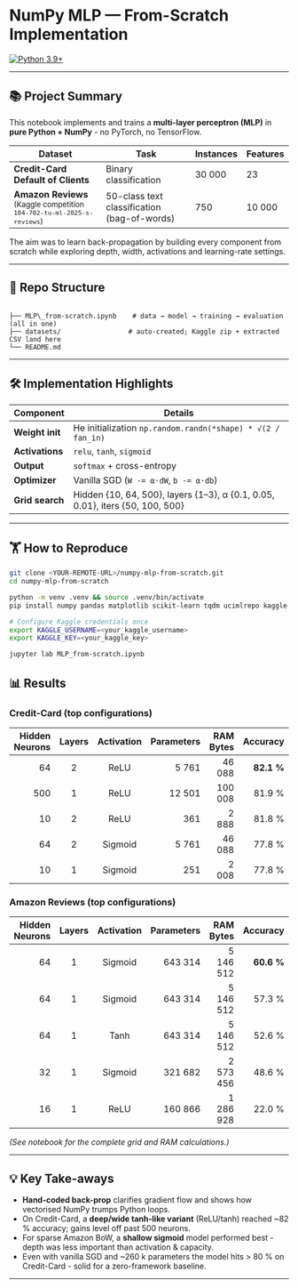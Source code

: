
# NumPy MLP — From-Scratch Implementation

<a href="https://www.python.org"><img src="https://img.shields.io/badge/python-3.9%2B-blue.svg" alt="Python 3.9+"></a>

---

## 📚 Project Summary
This notebook implements and trains a **multi-layer perceptron (MLP)** in **pure Python + NumPy** - no PyTorch, no TensorFlow.

| Dataset | Task | Instances | Features |
|---------|------|-----------|----------|
| **Credit-Card Default of Clients** | Binary classification | 30 000 | 23 |
| **Amazon Reviews** <sub>(Kaggle competition `184-702-tu-ml-2025-s-reviews`)</sub> | 50-class text classification (bag-of-words) | 750 | 10 000 |

The aim was to learn back-propagation by building every component from scratch while exploring depth, width, activations and learning-rate settings.

---

## 📂 Repo Structure
```

├── MLP\_from-scratch.ipynb    # data → model → training → evaluation (all in one)
├── datasets/                 # auto-created; Kaggle zip + extracted CSV land here
└── README.md

````

---

## 🛠 Implementation Highlights

| Component       | Details                                                   |
|-----------------|-----------------------------------------------------------|
| **Weight init** | He initialization `np.random.randn(*shape) * √(2 / fan_in)` |
| **Activations** | `relu`, `tanh`, `sigmoid`                                 |
| **Output**      | `softmax` + cross-entropy                                 |
| **Optimizer**   | Vanilla SGD (`W -= α·dW`, `b -= α·db`)                    |
| **Grid search** | Hidden {10, 64, 500}, layers {1–3}, α {0.1, 0.05, 0.01}, iters {50, 100, 500} |

---

## 🏋️ How to Reproduce
```bash
git clone <YOUR-REMOTE-URL>/numpy-mlp-from-scratch.git
cd numpy-mlp-from-scratch

python -m venv .venv && source .venv/bin/activate
pip install numpy pandas matplotlib scikit-learn tqdm ucimlrepo kaggle jupyterlab

# Configure Kaggle credentials once
export KAGGLE_USERNAME=<your_kaggle_username>
export KAGGLE_KEY=<your_kaggle_key>

jupyter lab MLP_from-scratch.ipynb
````


## 📊 Results

### Credit-Card (top configurations)

| Hidden Neurons | Layers | Activation | Parameters | RAM Bytes |   Accuracy |
| -------------: | :----: | :--------: | ---------: | --------: | ---------: |
|             64 |    2   |    ReLU    |      5 761 |    46 088 | **82.1 %** |
|            500 |    1   |    ReLU    |     12 501 |   100 008 |     81.9 % |
|             10 |    2   |    ReLU    |        361 |     2 888 |     81.8 % |
|             64 |    2   |   Sigmoid  |      5 761 |    46 088 |     77.8 % |
|             10 |    1   |   Sigmoid  |        251 |     2 008 |     77.8 % |

### Amazon Reviews (top configurations)

| Hidden Neurons | Layers | Activation | Parameters | RAM Bytes |   Accuracy |
| -------------: | :----: | :--------: | ---------: | --------: | ---------: |
|             64 |    1   |   Sigmoid  |    643 314 | 5 146 512 | **60.6 %** |
|             64 |    1   |   Sigmoid  |    643 314 | 5 146 512 |     57.3 % |
|             64 |    1   |    Tanh    |    643 314 | 5 146 512 |     52.6 % |
|             32 |    1   |   Sigmoid  |    321 682 | 2 573 456 |     48.6 % |
|             16 |    1   |    ReLU    |    160 866 | 1 286 928 |     22.0 % |

*(See notebook for the complete grid and RAM calculations.)*

---

## 💡 Key Take-aways

* **Hand-coded back-prop** clarifies gradient flow and shows how vectorised NumPy trumps Python loops.
* On Credit-Card, a **deep/wide tanh-like variant** (ReLU/tanh) reached \~82 % accuracy; gains level off past 500 neurons.
* For sparse Amazon BoW, a **shallow sigmoid** model performed best - depth was less important than activation & capacity.
* Even with vanilla SGD and \~260 k parameters the model hits > 80 % on Credit-Card - solid for a zero-framework baseline.

---
